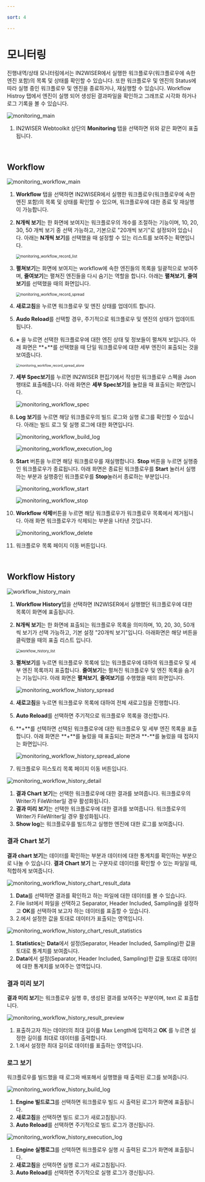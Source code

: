 ```yaml
---

sort: 4

---
```




# 모니터링

진행내역/상태 모니터링에서는 IN2WISER에서 실행한 워크플로우(워크플로우에 속한 엔진 포함)의 목록 및 상태를 확인할 수 있습니다. 또한 워크플로우 및 엔진의 Status에 따라 실행 중인 워크플로우 및 엔진을 종료하거나, 재실행할 수 있습니다. Workflow Histroy 탭에서 엔진이 실행 되어 생성된 결과파일을 확인하고 그래프로 시각화 하거나 로그 기록을 볼 수 있습니다. 



![monitoring_main](./images/2.5.monitoring_main.png)

1. IN2WISER Webtoolkit 상단의 **Monitoring** 탭을 선택하면 위와 같은 화면이 표출됩니다.

<br>

## Workflow

![monitoring_workflow_main](./images/2.5.monitoring_workflow_main.png)

1. **Workflow** 탭을 선택하면 IN2WISER에서 실행한 워크플로우(워크플로우에 속한 엔진 포함)의 목록 및 상태를 확인할 수 있으며, 워크플로우에 대한 종료 및 재실행이 가능합니다.

2. **N개씩 보기**는 한 화면에 보여지는 워크플로우의 개수를 조절하는 기능이며, 10, 20, 30, 50 개씩 보기 중 선택 가능하고, 기본으로 "20개씩 보기"로 설정되어 있습니다. 아래는 **N개씩 보기**를 선택했을 때 설정할 수 있는 리스트를 보여주는 확면입니다.

   <img src="./images/2.5.monitoring_workflow_record_list.png" alt="monitoring_workflow_record_list" style="zoom:70%;" />



3. **펼쳐보기**는 화면에 보여지는 workflow에 속한 엔진들의 목록을 일괄적으로 보여주며, **줄여보기**는 펼쳐진 엔진들을 다시 숨기는 역할을 합니다. 아래는 **펼쳐보기**, **줄여보기**를 선택했을 때의 화면입니다.

   <img src="./images/2.5.monitoring_workflow_record_spread.png" alt="monitoring_workflow_record_spread" style="zoom:70%;" />

4. **새로고침**을 누르면 워크플로우 및 엔진 상태를 업데이트 합니다.

5. **Audo Reload**를 선택할 경우, 주기적으로 워크플로우 및 엔진의 상태가 업데이트 됩니다.

6. **+** 을 누르면 선택한 워크플로우에 대한 엔진 상태 및 정보들이 펼쳐져 보입니다. 아래 화면은 **+**를 선택했을 때 단일 워크플로우에 대한 세부 엔진이 표출되는 것을 보여줍니다.

   <img src="./images/2.5.monitoring_workflow_record_spread_alone.png" alt="monitoring_workflow_record_spread_alone" style="zoom:60%;" />

7. **세부 Spec보기**를 누르면 IN2WISER 편집기에서 작성한 워크플로우 스펙을 Json 행태로 표출해줍니다. 아래 화면은 **세부 Spec보기**를 눌렀을 때 표출되는 화면입니다.

   ![monitoring_workflow_spec](./images/2.5.monitoring_workflow_spec.png)

8. **Log 보기**를 누르면 해당 워크플로우의 빌드 로그와 실행 로그를 확인할 수 있습니다. 아래는 빌드 로그 및 실행 로그에 대한 화면입니다.

   ![monitoring_workflow_build_log](./images/2.5.monitoring_workflow_build_log.png)

   ![monitoring_workflow_execution_log](./images/2.5.monitoring_workflow_execution_log.png)

9. **Start** 버튼을 누르면 해당 워크플로우를 재실행합니다. **Stop** 버튼을 누르면 실행중인 워크플로우가 종료됩니다. 아래 화면은 종료된 워크플로우를 **Start** 눌러서 실행하는 부분과 실행중인 워크플로우를 **Stop**눌러서 종료하는 부분입니다.

   ![monitoring_workflow_start](./images/2.5.monitoring_workflow_start.png)

   ![monitoring_workflow_stop](./images/2.5.monitoring_workflow_stop.png)

10. **Workflow 삭제**버튼을 누르면 해당 워크플로우가 워크플로우 목록에서 제거됩니다. 아래 화면 워크플로우가 삭제되는 부분을 나타낸 것입니다. 

    ![monitoring_workflow_delete](./images/2.5.monitoring_workflow_delete.png)

11. 워크플로우 목록 페이지 이동 버튼입니다.

<br>

## Workflow History

![workflow_history_main](./images/2.5.monitoring_workflow_history_main.png)

1. **Workflow History**텝을 선택하면 IN2WISER에서 실행했던 워크플로우에 대한 목록이 화면에 표출됩니다. 

2. **N개씩 보기**는 한 화면에 표출되는 워크플로우 목록을 의미하며, 10, 20, 30, 50개씩 보기가 선택 가능하고, 기본 설정 "20개씩 보기"입니다. 아래화면은 해당 버튼을 클릭했을 때의 표출 리스트 입니다.

   <img src="./images/2.5.monitoring_workflow_history_list.png" alt="workflow_history_list" style="zoom:67%;" />

3. **펼쳐보기**를 누르면 워크플로우 목록에 있는 워크플로우에 대하여 워크플로우 및 세부 엔진 목록까지 표출합니다. **줄여보기**는 펼쳐진 워크플로우 및 엔진 목록을 숨기는 기능입니다. 아래 화면은 **펼쳐보기**, **줄여보기**를 수행했을 때의 화면입니다.

   ![monitoring_workflow_history_spread](./images/2.5.monitoring_workflow_history_spread.png)

4. **새로고침**을 누르면 워크플로우 목록에 대하여 전체 새로고침을 진행합니다.

5. **Auto Reload**를 선택하면 주기적으로 워크플로우 목록을 갱신합니다.

6. **+**를 선택하면 선택된 워크플로우에 대한 워크플로우 및 세부 엔진 목록을 표출합니다. 아래 화면은 **+**를 눌렀을 때 표출되는 화면과 **-**를 눌렀을 때 접혀지는 화면입니다.

   ![monitoring_workflow_history_spread_alone](./images/2.5.monitoring_workflow_history_spread_alone.png)

7. 워크플로우 히스토리 목록 페이지 이동 버튼입니다.



![monitoring_workflow_history_detail](./images/2.5.monitoring_workflow_history_detail.png)

1. **결과 Chart 보기**는 선택한 워크플로우에 대한 결과를 보여줍니다. 워크플로우의 Writer가 FileWriter일 경우 활성화됩니다. 
2. **결과 미리 보기**는 선택한 워크플로우에 대한 결과를 보여줍니다. 워크플로우의 Writer가 FileWriter일 경우 활성화됩니다.  
3. **Show log**는 워크플로우를 빌드하고 실행한 엔진에 대한 로그를 보여줍니다. 



### 결과 Chart 보기

**결과 chart 보기**는 데이터를 확인하는 부분과  데이터에 대한 통계치를 확인하는 부분으로 나눌 수 있습니다. **결과 Chart 보기** 는 구분자로 데이터를 확인할 수 있는 파일일 때, 적합하게 보여줍니다.

![monitoring_workflow_history_chart_result_data](./images/2.5.monitoring_workflow_history_chart_result_data.png)

1. **Data**를 선택하면 결과를 확인하고 하는 파일에 대한 데이터를 볼 수 있습니다. 
2. File list에서 파일을 선택하고 Separator, Header Included, Sampling을 설정하고 **OK**를 선택하여 보고자 하는 데이터를 표출할 수 있습니다.
3. 2.에서 설정한 값을 토대로 데이터가 표출되는 영역입니다.



![monitoring_workflow_history_chart_result_statistics](./images/2.5.monitoring_workflow_history_chart_result_statistics.png)

1. **Statistics**는 **Data**에서 설정(Separator, Header Included, Sampling)한 값을 토대로 통계치를 보여줍니다.
2. **Data**에서 설정(Separator, Header Included, Sampling)한 값을 토대로 데이터에 대한 통계치를 보여주는 영역입니다.



### 결과 미리 보기

**결과 미리 보기**는 워크플로우 실행 후, 생성된 결과를 보여주는 부분이며, text 로 표출합니다.

![monitoring_workflow_history_result_preview](./images/2.5.monitoring_workflow_history_result_preview.png)

1. 표출하고자 하는 데이터의 최대 길이를 Max Length에 입력하고 **OK** 를 누르면 설정한 길이를 최대로 데이터를 출력합니다.
2. 1.에서 설정한 최대 길이로 데이터를 표출하는 영역입니다.



### 로그 보기

워크플로우를 빌드했을 때 로그와 배포해서 실행했을 때 출력된 로그를 보여줍니다.

![monitoring_workflow_history_build_log](./images/2.5.monitoring_workflow_history_build_log.png)

1. **Engine 빌드로그**를 선택하면 워크플로우 빌드 시 출력된 로그가 화면에 표출됩니다.
2. **새로고침**을 선택하면 빌드 로그가 새로고침됩니다.
3. **Auto Reload**를 선택하면 주기적으로 빌드 로그가 갱신됩니다.



![monitoring_workflow_history_execution_log](./images/2.5.monitoring_workflow_history_execution_log.png)

1. **Engine 실행로그**를 선택하면 워크플로우 실행 시 출력된 로그가 화면에 표출됩니다.
2. **새로고침**을 선택하면 실행 로그가 새로고침됩니다.
3. **Auto Reload**를 선택하면 주기적으로 실행 로그가 갱신됩니다.

<br>

<br>

<br>
